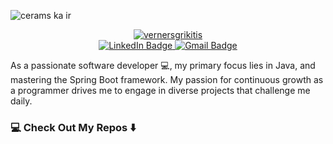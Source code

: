 
![cerams ka ir](https://github.com/vernersgrikitis/vernersgrikitis/assets/127933614/6a3f7667-c1a9-4d6d-b3c6-139f92869cea)


<div id="about-me" align="center">
  <a href="https://www.linkedin.com/in/vernersgrikitis"><img src="https://readme-typing-svg.demolab.com?            font=Roboto+Condensed&weight=500&size=25&duration=4000&pause=500&color:linear-gradient(90deg, rgba(93,224,230,1) 0%, rgba(0,212,255,1) 100%)&center=true&vCenter=true&width=550&lines=Hi%2C+I+am+Verners+Grikitis;It's+nice+to+meet+you!" alt="vernersgrikitis" />
  </a>
</div>

<div id="badges" align="center">
  <a href="https://www.linkedin.com/in/vernersgrikitis">
    <img src="https://img.shields.io/badge/LinkedIn-blue?style=for-the-badge&logo=linkedin&logoColor=white" alt="LinkedIn Badge">
  </a>
  <a href="mailto:vernersg@gmail.com">
    <img src="https://img.shields.io/badge/Gmail-crimson?style=for-the-badge&logo=gmail&logoColor=brown" alt="Gmail Badge">
  </a>
</div>

As a passionate software developer 💻, my primary focus lies in Java,
and mastering the Spring Boot framework.
My passion for continuous growth as a programmer drives me to engage in diverse projects that challenge me daily.


### 💻 Check Out My Repos ⬇️
